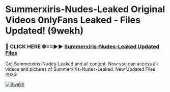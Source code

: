 # Summerxiris-Nudes-Leaked Original Videos 0nlyFans Leaked - Files Updated! (9wekh)

<h3>🔴 CLICK HERE 🌐==►► <a href="https://tinyurl.com/yc6ubb5a" rel="nofollow">Summerxiris-Nudes-Leaked Updated Files</a></h3>

Get Summerxiris-Nudes-Leaked and all content. Now you can access all videos and pictures of Summerxiris-Nudes-Leaked. New Updated Files 2025!

[![9wekh](https://i.imgur.com/7eu0CRL.gif)](https://tinyurl.com/yc6ubb5a)
